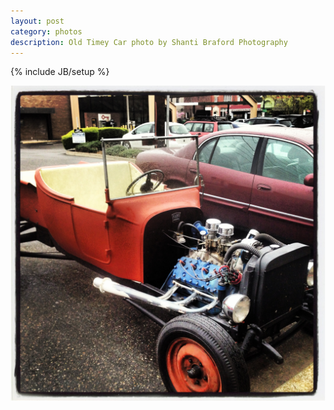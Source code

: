 ```yaml
---
layout: post
category: photos
description: Old Timey Car photo by Shanti Braford Photography
---
```

{% include JB/setup %}

<a href="/photos/sweet_rides_and_mighty_machines/old_timey_car.jpg" title="Old Timey Car"><img src="/photos/sweet_rides_and_mighty_machines/old_timey_car.jpg" alt="Old Timey Car" /></a>

